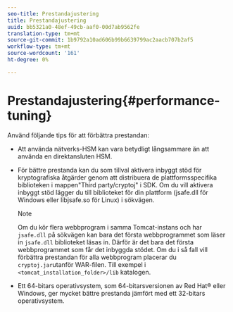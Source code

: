 ```yaml
---
seo-title: Prestandajustering
title: Prestandajustering
uuid: bb5321a0-48ef-49cb-aaf0-00d7ab9562fe
translation-type: tm+mt
source-git-commit: 1b9792a10ad606b99b6639799ac2aacb707b2af5
workflow-type: tm+mt
source-wordcount: '161'
ht-degree: 0%

---
```



# Prestandajustering{#performance-tuning}

Använd följande tips för att förbättra prestandan:

* Att använda nätverks-HSM kan vara betydligt långsammare än att använda en direktansluten HSM.
* För bättre prestanda kan du som tillval aktivera inbyggt stöd för kryptografiska åtgärder genom att distribuera de plattformsspecifika biblioteken i mappen&quot;Third party/cryptoj&quot; i SDK. Om du vill aktivera inbyggt stöd lägger du till biblioteket för din plattform (jsafe.dll för Windows eller libjsafe.so för Linux) i sökvägen.

   >[!NOTE]
   >
   >Om du kör flera webbprogram i samma Tomcat-instans och har `jsafe.dll` på sökvägen kan bara det första webbprogrammet som läser in `jsafe.dll` biblioteket läsas in. Därför är det bara det första webbprogrammet som får det inbyggda stödet. Om du i så fall vill förbättra prestandan för alla webbprogram placerar du `cryptoj.jar`utanför WAR-filen. Till exempel i `<tomcat_installation_folder>/lib` katalogen.

* Ett 64-bitars operativsystem, som 64-bitarsversionen av Red Hat® eller Windows, ger mycket bättre prestanda jämfört med ett 32-bitars operativsystem.

